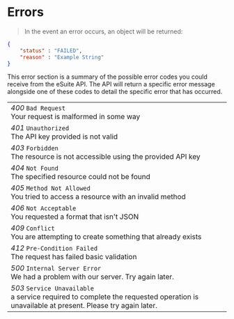 # Errors

> In the event an error occurs, an object will be returned:

```json
{
    "status" : "FAILED",
    "reason" : "Example String"
}
```

<aside class="notice">This error section is a summary of the possible error codes you could receive from the eSuite API. The API will return a specific error message alongside one of these codes to detail the specific error that has occurred.</aside>


| | 
---------- |
*400* `Bad Request`<br /> Your request is malformed in some way |
*401* `Unauthorized` <br /> The API key provided is not valid |
*403* `Forbidden` <br /> The resource is not accessible using the provided API key |
*404* `Not Found` <br /> The specified resource could not be found |
*405* `Method Not Allowed` <br /> You tried to access a resource with an invalid method |
*406* `Not Acceptable` <br /> You requested a format that isn't JSON |
*409* `Conflict` <br /> You are attempting to create something that already exists|
*412* `Pre-Condition Failed`<br /> The request has failed basic validation |
*500* `Internal Server Error` <br /> We had a problem with our server. Try again later. |
*503* `Service Unavailable` <br /> a service required to complete the requested operation is unavailable at present. Please try again later. |
